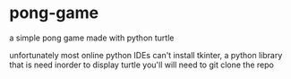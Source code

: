 # pong-game
a simple pong game made with python turtle

unfortunately most online python IDEs can't install tkinter, a python library that is need inorder to display turtle 
you'll will need to git clone the repo
